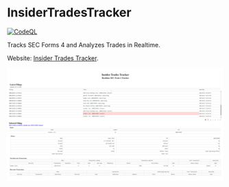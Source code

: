 # InsiderTradesTracker
[![CodeQL](https://github.com/punitarani/InsiderTradesTracker/actions/workflows/codeql.yml/badge.svg)](https://github.com/punitarani/InsiderTradesTracker/actions/workflows/codeql.yml)


Tracks SEC Forms 4 and Analyzes Trades in Realtime.

Website: [Insider Trades Tracker](https://insider-trades-tracker.herokuapp.com/).

![Website Demo](https://github.com/punitarani/InsiderTradesTracker/blob/main/assets/demo/tracker_demo.png?raw=true)
